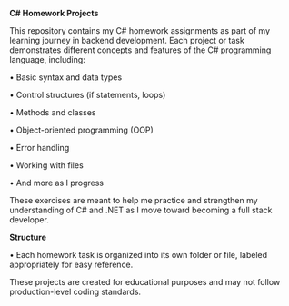 **C# Homework Projects**

This repository contains my C# homework assignments as part of my learning journey in backend development. Each project or task demonstrates different concepts and features of the C# programming language, including:

• Basic syntax and data types

• Control structures (if statements, loops)

• Methods and classes

• Object-oriented programming (OOP)

• Error handling

• Working with files

• And more as I progress

These exercises are meant to help me practice and strengthen my understanding of C# and .NET as I move toward becoming a full stack developer.

**Structure**

• Each homework task is organized into its own folder or file, labeled appropriately for easy reference.

These projects are created for educational purposes and may not follow production-level coding standards.

